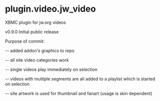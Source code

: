 plugin.video.jw_video
=====================

XBMC plugin for jw.org videos

v0.9.0
Initial public release

Purpose of commit:

-- added addon's graphics to repo

-- all site video categories work

-- single videos play immediately on selection

-- videos with multiple segments are all added to a playlist which is started on selection

-- site artwork is used for thumbnail and fanart (usage is skin dependent)

